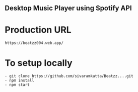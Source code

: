 ## Desktop Music Player using Spotify API
# Production URL
```
https://beatzz004.web.app/
```
# To setup locally
```
- git clone https://github.com/sivaramkatta/Beatzz....git
- npm install
- npm start
```

